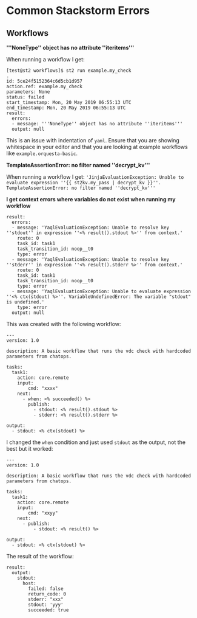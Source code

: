# Common Stackstorm Errors

## Workflows

**'''NoneType'' object has no attribute ''iteritems'''**

When running a workflow I get:

```
[test@st2 workflows]$ st2 run example.my_check
.
id: 5ce24f5152364c6d5cb1d957
action.ref: example.my_check
parameters: None
status: failed
start_timestamp: Mon, 20 May 2019 06:55:13 UTC
end_timestamp: Mon, 20 May 2019 06:55:13 UTC
result: 
  errors:
  - message: '''NoneType'' object has no attribute ''iteritems'''
  output: null
```

This is an issue with indentation of `yaml`. Ensure that you are showing whitespace in your editor and that you are looking at example workflows like `example.orquesta-basic`.

**TemplateAssertionError: no filter named ''decrypt_kv'''**

When running a workflow I get: `'JinjaEvaluationException: Unable to evaluate expression ''{{ st2kv.my_pass | decrypt_kv }}''. TemplateAssertionError: no filter named ''decrypt_kv'''`



**I get context errors where variables do not exist when running my workflow**

    result: 
      errors:
      - message: 'YaqlEvaluationException: Unable to resolve key ''stdout'' in expression ''<% result().stdout %>'' from context.'
        route: 0
        task_id: task1
        task_transition_id: noop__t0
        type: error
      - message: 'YaqlEvaluationException: Unable to resolve key ''stderr'' in expression ''<% result().stderr %>'' from context.'
        route: 0
        task_id: task1
        task_transition_id: noop__t0
        type: error
      - message: 'YaqlEvaluationException: Unable to evaluate expression ''<% ctx(stdout) %>''. VariableUndefinedError: The variable "stdout" is undefined.'
        type: error
      output: null

This was created with the following workflow:

    ---
    version: 1.0

    description: A basic workflow that runs the vdc check with hardcoded parameters from chatops.

    tasks:
      task1:
        action: core.remote
        input:
            cmd: "xxxx"
        next:
          - when: <% succeeded() %>
            publish:
              - stdout: <% result().stdout %>
              - stderr: <% result().stderr %>

    output:
      - stdout: <% ctx(stdout) %>

I changed the `when` condition and just used `stdout` as the output, not the best but it worked:

    ---
    version: 1.0

    description: A basic workflow that runs the vdc check with hardcoded parameters from chatops.

    tasks:
      task1:
        action: core.remote
        input:
            cmd: "xxyy"
        next:
          - publish:
              - stdout: <% result() %>

    output:
      - stdout: <% ctx(stdout) %>

The result of the workflow:

    result: 
      output:
        stdout:
          host:
            failed: false
            return_code: 0
            stderr: "xxx"
            stdout: 'yyy'
            succeeded: true

